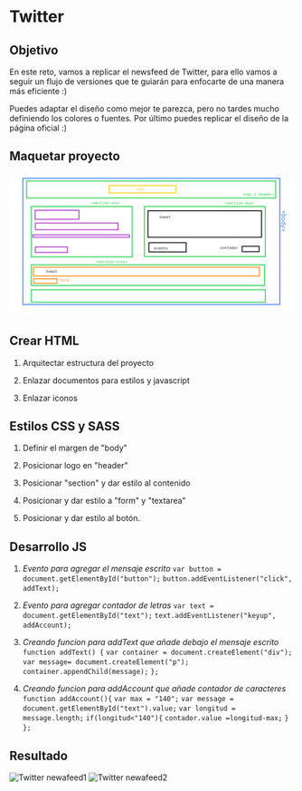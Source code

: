 # Twitter

## Objetivo

En este reto, vamos a replicar el newsfeed de Twitter, para ello vamos a seguir un flujo de versiones que te guiarán para enfocarte de una manera más eficiente :)

Puedes adaptar el diseño como mejor te parezca, pero no tardes mucho definiendo los colores o fuentes. Por último puedes replicar el diseño de la página oficial :)


## Maquetar proyecto

![maqueta Twitter](assets/images/twitter.png)

## Crear HTML

1. Arquitectar estructura del proyecto

2. Enlazar documentos para estilos y javascript

3. Enlazar iconos


## Estilos CSS y SASS

1. Definir el margen de "body"

2. Posicionar logo en "header"

3. Posicionar "section" y dar estilo al contenido

4. Posicionar y dar estilo a "form" y "textarea"

5. Posicionar y dar estilo al botón.


## Desarrollo JS

1. *Evento para agregar el mensaje escrito*
  `var button = document.getElementById("button");`
  `button.addEventListener("click", addText);`
2. *Evento para agregar contador de letras*
  `var text = document.getElementById("text");`
  `text.addEventListener("keyup", addAccount);`
   
3. *Creando funcion para addText que añade debajo el mensaje escrito*
  `function addText() {`
  `var container = document.createElement("div");`
  `var message= document.createElement("p");`
    `container.appendChild(message);`
  `};`
4. *Creando funcion para addAccount que añade contador de caracteres*
  `function addAccount(){`
  `var max = "140";`
  `var message = document.getElementById("text").value;`
  `var longitud = message.length;`
    `if(longitud<"140"){`
    `contador.value =longitud-max;`
    `}`
  `};`

## Resultado

![Twitter newafeed1](assets/twitter-1.png)
![Twitter newafeed2](assets/twiteer-2.png)
